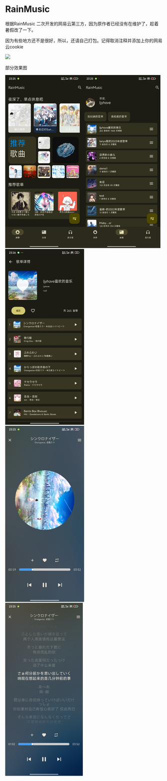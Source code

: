 # RainMusic

根据RainMusic 二次开发的网易云第三方，因为原作者已经没有在维护了，趁着暑假改了一下。



因为有些地方还不是很好，所以，还请自己打包。记得取消注释并添加上你的网易云cookie

![](E:\code\android\RainMusic_ljyh223\preview\cookie.png)

部分效果图

<img src="./preview/home_page.jpg" title="" alt="" width="249"><img title="" src="./preview/my_playlist.jpg" alt="" width="249">
<img title="" src="./preview/playlist.jpg" alt="" width="253"><img src="./preview/player.jpg" title="" alt="" width="253">
<img src="./preview/lyric.jpg" title="" alt="" width="249">
